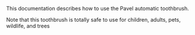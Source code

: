 This documentation describes how to use the Pavel automatic toothbrush.

Note that this toothbrush is totally safe to use for children, adults, pets, wildlife, and trees
